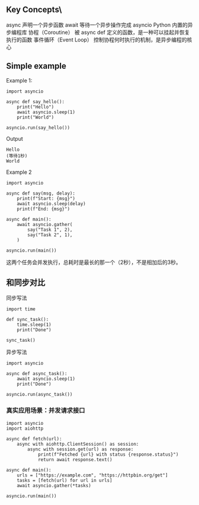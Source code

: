## Key Concepts\
async	声明一个异步函数
await	等待一个异步操作完成
asyncio	Python 内置的异步编程库
协程（Coroutine）	被 async def 定义的函数，是一种可以挂起并恢复执行的函数
事件循环（Event Loop）	控制协程何时执行的机制，是异步编程的核心


## Simple example

Example 1:
```
import asyncio

async def say_hello():
    print("Hello")
    await asyncio.sleep(1)
    print("World")

asyncio.run(say_hello())
```
Output
``` 
Hello
(等待1秒)
World
```


Example 2
```
import asyncio

async def say(msg, delay):
    print(f"Start: {msg}")
    await asyncio.sleep(delay)
    print(f"End: {msg}")

async def main():
    await asyncio.gather(
        say("Task 1", 2),
        say("Task 2", 1),
    )

asyncio.run(main())
```

这两个任务会并发执行，总耗时是最长的那一个（2秒），不是相加后的3秒。

## 和同步对比
同步写法
```
import time

def sync_task():
    time.sleep(1)
    print("Done")

sync_task()
```

异步写法
```
import asyncio

async def async_task():
    await asyncio.sleep(1)
    print("Done")

asyncio.run(async_task())
```


### 真实应用场景：并发请求接口
```
import asyncio
import aiohttp

async def fetch(url):
    async with aiohttp.ClientSession() as session:
        async with session.get(url) as response:
            print(f"Fetched {url} with status {response.status}")
            return await response.text()

async def main():
    urls = ["https://example.com", "https://httpbin.org/get"]
    tasks = [fetch(url) for url in urls]
    await asyncio.gather(*tasks)

asyncio.run(main())
```